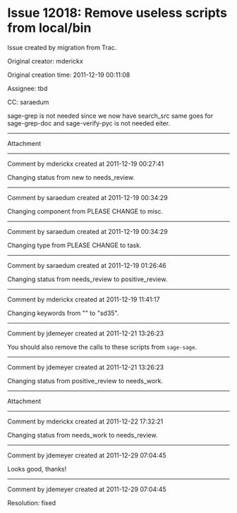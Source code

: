 # Issue 12018: Remove useless scripts from local/bin

Issue created by migration from Trac.

Original creator: mderickx

Original creation time: 2011-12-19 00:11:08

Assignee: tbd

CC:  saraedum

sage-grep is not needed since we now have search_src same goes for sage-grep-doc
and sage-verify-pyc is not needed eiter.


---

Attachment


---

Comment by mderickx created at 2011-12-19 00:27:41

Changing status from new to needs_review.


---

Comment by saraedum created at 2011-12-19 00:34:29

Changing component from PLEASE CHANGE to misc.


---

Comment by saraedum created at 2011-12-19 00:34:29

Changing type from PLEASE CHANGE to task.


---

Comment by saraedum created at 2011-12-19 01:26:46

Changing status from needs_review to positive_review.


---

Comment by mderickx created at 2011-12-19 11:41:17

Changing keywords from "" to "sd35".


---

Comment by jdemeyer created at 2011-12-21 13:26:23

You should also remove the calls to these scripts from `sage-sage`.


---

Comment by jdemeyer created at 2011-12-21 13:26:23

Changing status from positive_review to needs_work.


---

Attachment


---

Comment by mderickx created at 2011-12-22 17:32:21

Changing status from needs_work to needs_review.


---

Comment by jdemeyer created at 2011-12-29 07:04:45

Looks good, thanks!


---

Comment by jdemeyer created at 2011-12-29 07:04:45

Resolution: fixed
